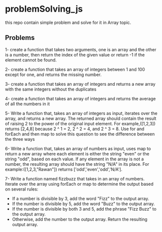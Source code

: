 # problemSolving_js

this repo contain simple problem and solve for it in Array topic.


Problems
---------
1- create a function that takes two arguments, one is an array and the other is a number, then return the index of the given value or return -1 if the element cannot be found.

2- create a function that takes an array of integers between 1 and 100 except for one, and returns the missing number.

3- create a function that takes an array of integers and returns a new array with the same integers without the duplicates 

4- create a function that takes an array of integers and returns the average of all the numbers in it 

5- Write a function that, takes an array of integers as input, iterates over the array, and returns a new array.
 The returned array should contain the result of raising 2 to the power of the original input element.
For example,([1,2,3]) returns [2,4,8] because 2 ^ 1 = 2, 2 ^ 2 = 4, and 2 ^ 3 = 8.
Use for and forEach and then map to solve this question to see the difference between the three ways 

6- Write a function that, takes an array of numbers as input, uses map to return a new array where each element is either the string "even" or the string "odd", based on each value.
If any element in the array is not a number, the resulting array should have the string "N/A" in its place.
For example:([1,2,3,"Rawan"]) returns ['odd','even','odd','N/A'].

7- Write a function named fizzbuzz that takes in an array of numbers.
Iterate over the array using forEach or map to determine the output based on several rules:
  - If a number is divisible by 3, add the word "Fizz" to the output array.
  - If the number is divisible by 5, add the word "Buzz" to the output array.
  - If the number is divisible by both 3 and 5, add the phrase "Fizz Buzz" to the output array.
  - Otherwise, add the number to the output array.
Return the resulting output array.


